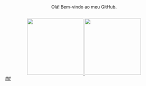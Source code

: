 

<!--
**thallonys/thallonys** is a ✨ _special_ ✨ repository because its `README.md` (this file) appears on your GitHub profile.

Here are some ideas to get you started:

- 🔭 I’m currently working on ...
- 🌱 I’m currently learning ...
- 👯 I’m looking to collaborate on ...
- 🤔 I’m looking for help with ...
- 💬 Ask me about ...
- 📫 How to reach me: ...
- 😄 Pronouns: ...
- ⚡ Fun fact: ...
-->

<div align="center">
Olá! Bem-vindo ao meu GitHub.
  </div>
  
##

<div align="center">
  <a href="https://github.com/thallonys">
  <img height="180em" src="https://github-readme-stats.vercel.app/api?username=thallonys&show_icons=true&theme=merko&include_all_commits=true&count_private=true"/>
  <img height="180em" src="https://github-readme-stats.vercel.app/api/top-langs/?username=thallonys&layout=compact&langs_count=7&theme=merko"/>
</div>
  ##

